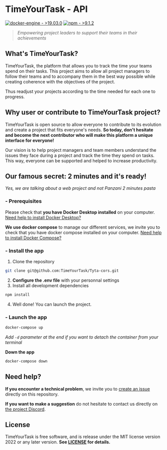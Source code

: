 # TimeYourTask - API

[![docker-engine - >19.03.0](https://img.shields.io/badge/docker--engine->19.03.0-2496ED?logo=docker)](https://)
[![npm - >9.1.2](https://img.shields.io/badge/npm->9.1.2-CB3837?logo=npm)](https://www.npmjs.com/package/npm?activeTab=versions)

> *Empowering project leaders to support their teams in their achievements*

## What's TimeYourTask?

TimeYourTask, the platform that allows you to track the time your teams spend on their tasks.  This project aims to allow all project managers to follow their teams and to accompany them in the best way possible while creating coherence with the objectives of the project.

Thus readjust your projects according to the time needed for each one to progress.

## Why user or contribute to TimeYourTask project?

TimeYourTask is open source to allow everyone to contribute to its evolution and create a project that fits everyone's needs. **So today, don't hesitate and become the next contributor who will make this platform a unique interface for everyone!**

Our vision is to help project managers and team members understand the issues they face during a project and track the time they spend on tasks. This way, everyone can be supported and helped to increase productivity.

## Our famous secret: 2 minutes and it's ready!

*Yes, we are talking about a web project and not Panzani 2 minutes pasta*

### - Prerequisites

Please check that **you have Docker Desktop installed** on your computer. [Need help to install Docker Desktop?](https://docs.docker.com/desktop/install/windows-install/)

**We use docker compose** to manage our different services, we invite you to check that you have docker compose installed on your computer. [Need help to install Docker Compose?](https://docs.docker.com/compose/install/)

### - Install the app

1. Clone the repository

```bash
git clone git@github.com:TimeYourTask/Tyta-cors.git
```

2. **Configure the .env file** with your personnal settings
3. Install all development dependencies

```bash
npm install
```

4. Well done! You can launch the project.

### - Launch the app

```bash
docker-compose up
```
*Add `-d` parameter at the end if you want to detach the container from your terminal*

**Down the app**
```bash
docker-compose down
```

## Need help?

**If you encounter a technical problem**, we invite you to [create an issue](https://github.com/TimeYourTask/Tyta-frontend/issues) directly on this repository.

**If you want to make a suggestion** do not hesitate to contact us directly on [the project Discord](https://discord.gg/XFjXuhmUXE).

## License

TimeYourTask is free software, and is release under the MIT license version 2022 or any later version. **See [LICENSE](LICENSE) for details.**